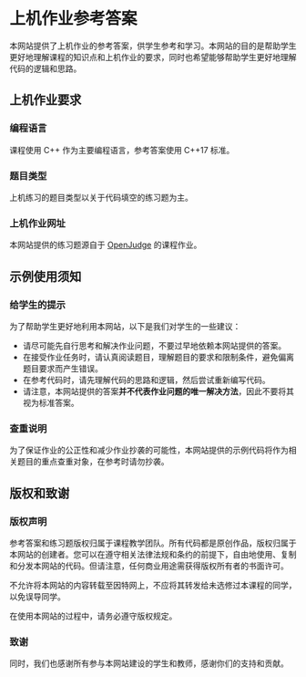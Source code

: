 # 上机作业参考答案

本网站提供了上机作业的参考答案，供学生参考和学习。本网站的目的是帮助学生更好地理解课程的知识点和上机作业的要求，同时也希望能够帮助学生更好地理解代码的逻辑和思路。

<!-- ## 目录

- [上机作业要求](#上机作业要求)
- [示例使用须知](#示例使用须知)
- [版权和致谢](#版权和致谢) -->

## 上机作业要求

### 编程语言

课程使用 C++ 作为主要编程语言，参考答案使用 C++17 标准。

### 题目类型

上机练习的题目类型以关于代码填空的练习题为主。

### 上机作业网址

本网站提供的练习题源自于 [OpenJudge](http://rjsj.openjudge.cn/) 的课程作业。

## 示例使用须知

### 给学生的提示

为了帮助学生更好地利用本网站，以下是我们对学生的一些建议：

- 请尽可能先自行思考和解决作业问题，不要过早地依赖本网站提供的答案。
- 在接受作业任务时，请认真阅读题目，理解题目的要求和限制条件，避免偏离题目要求而产生错误。
- 在参考代码时，请先理解代码的思路和逻辑，然后尝试重新编写代码。
- 请注意，本网站提供的答案**并不代表作业问题的唯一解决方法**，因此不要将其视为标准答案。

### 查重说明

为了保证作业的公正性和减少作业抄袭的可能性，本网站提供的示例代码将作为相关题目的重点查重对象，在参考时请勿抄袭。

## 版权和致谢

### 版权声明

参考答案和练习题版权归属于课程教学团队。所有代码都是原创作品，版权归属于本网站的创建者。您可以在遵守相关法律法规和条约的前提下，自由地使用、复制和分发本网站的代码。但请注意，任何商业用途需获得版权所有者的书面许可。

不允许将本网站的内容转载至因特网上，不应将其转发给未选修过本课程的同学，以免误导同学。

在使用本网站的过程中，请务必遵守版权规定。

### 致谢

<!-- 本网站创建者特别感谢 OpenAI 提供的先进技术支持和智能机器人 ChatGPT 的帮助，使得本说明得以顺利完成。 -->
同时，我们也感谢所有参与本网站建设的学生和教师，感谢你们的支持和贡献。
